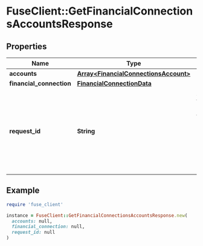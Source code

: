 # FuseClient::GetFinancialConnectionsAccountsResponse

## Properties

| Name | Type | Description | Notes |
| ---- | ---- | ----------- | ----- |
| **accounts** | [**Array&lt;FinancialConnectionsAccount&gt;**](FinancialConnectionsAccount.md) |  |  |
| **financial_connection** | [**FinancialConnectionData**](FinancialConnectionData.md) |  |  |
| **request_id** | **String** | An identifier that is exclusive to the request and can serve as a means for investigating and resolving issues. |  |

## Example

```ruby
require 'fuse_client'

instance = FuseClient::GetFinancialConnectionsAccountsResponse.new(
  accounts: null,
  financial_connection: null,
  request_id: null
)
```

